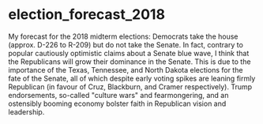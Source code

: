 # election_forecast_2018

My forecast for the 2018 midterm elections:
Democrats take the house (approx. D-226 to R-209) but do not take the Senate. In fact, contrary to popular cautiously optimistic claims about a Senate blue wave, I think that the Republicans will grow their dominance in the Senate. This is due to the importance of the Texas, Tennessee, and North Dakota elections for the fate of the Senate, all of which despite early voting spikes are leaning firmly Republican (in favour of Cruz, Blackburn, and Cramer respectively). Trump endorsements, so-called "culture wars" and fearmongering, and an ostensibly booming economy bolster faith in Republican vision and leadership.

